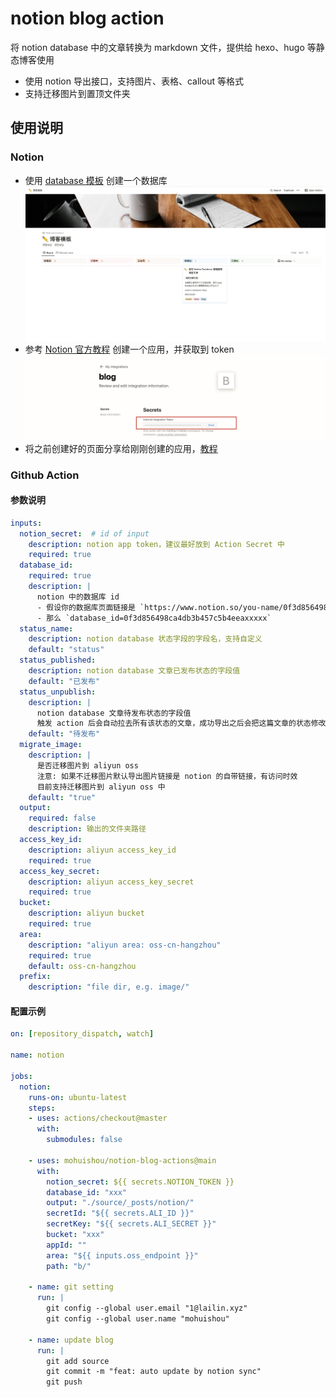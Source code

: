 # notion blog action

将 notion database 中的文章转换为 markdown 文件，提供给 hexo、hugo 等静态博客使用

- 使用 notion 导出接口，支持图片、表格、callout 等格式
- 支持迁移图片到置顶文件夹

## 使用说明

### Notion

- 使用 [database 模板](https://mohuishou.notion.site/3999b0ae72364a4b99a87f7d9d0a52be?v=1df90fd8110541679dc48866b80031ee) 创建一个数据库
  ![](docs/database_tpl.jpg)
- 参考 [Notion 官方教程](https://developers.notion.com/docs/getting-started#step-1-create-an-integration) 创建一个应用，并获取到 token
  ![](./docs/app-sec.jpg)
- 将之前创建好的页面分享给刚刚创建的应用，[教程](https://developers.notion.com/docs/getting-started#step-2-share-a-database-with-your-integration)

### Github Action

#### 参数说明

```yaml
inputs:
  notion_secret:  # id of input
    description: notion app token，建议最好放到 Action Secret 中
    required: true
  database_id:
    required: true
    description: |
      notion 中的数据库 id
      - 假设你的数据库页面链接是 `https://www.notion.so/you-name/0f3d856498ca4db3b457c5b4eeaxxxxx`
      - 那么 `database_id=0f3d856498ca4db3b457c5b4eeaxxxxx`
  status_name:
    description: notion database 状态字段的字段名，支持自定义
    default: "status"
  status_published:
    description: notion database 文章已发布状态的字段值
    default: "已发布"
  status_unpublish:
    description: |
      notion database 文章待发布状态的字段值
      触发 action 后会自动拉去所有该状态的文章，成功导出之后会把这篇文章的状态修改为上面设置的已发布状态
    default: "待发布"
  migrate_image:
    description: |
      是否迁移图片到 aliyun oss
      注意: 如果不迁移图片默认导出图片链接是 notion 的自带链接，有访问时效
      目前支持迁移图片到 aliyun oss 中
    default: "true"
  output:
    required: false
    description: 输出的文件夹路径
  access_key_id:
    description: aliyun access_key_id
    required: true
  access_key_secret:
    description: aliyun access_key_secret
    required: true
  bucket:
    description: aliyun bucket
    required: true
  area:
    description: "aliyun area: oss-cn-hangzhou"
    required: true
    default: oss-cn-hangzhou
  prefix:
    description: "file dir, e.g. image/"
```
  
  #### 配置示例

```yaml
on: [repository_dispatch, watch]

name: notion

jobs:
  notion:
    runs-on: ubuntu-latest
    steps:
    - uses: actions/checkout@master
      with:
        submodules: false

    - uses: mohuishou/notion-blog-actions@main
      with:
        notion_secret: ${{ secrets.NOTION_TOKEN }}
        database_id: "xxx"
        output: "./source/_posts/notion/"
        secretId: "${{ secrets.ALI_ID }}"
        secretKey: "${{ secrets.ALI_SECRET }}"
        bucket: "xxx"
        appId: ""
        area: "${{ inputs.oss_endpoint }}"
        path: "b/"

    - name: git setting
      run: |
        git config --global user.email "1@lailin.xyz"
        git config --global user.name "mohuishou"

    - name: update blog
      run: |
        git add source
        git commit -m "feat: auto update by notion sync"
        git push
```
